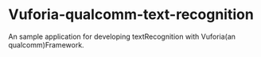 Vuforia-qualcomm-text-recognition
=================================

An sample application for developing textRecognition with Vuforia(an qualcomm)Framework.
